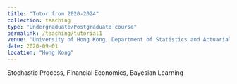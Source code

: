 ```yaml
---
title: "Tutor from 2020-2024"
collection: teaching
type: "Undergraduate/Postgraduate course"
permalink: /teaching/tutorial1
venue: "University of Hong Kong, Department of Statistics and Actuarial Science"
date: 2020-09-01
location: "Hong Kong"
---
```


Stochastic Process, Financial Economics, Bayesian Learning


